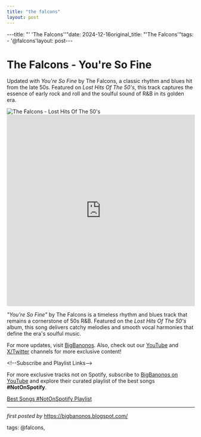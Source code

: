 ```yaml
---
title: "the falcons"
layout: post
---
```

---title: "' 'The Falcons''"date: 2024-12-16original_title: "'The Falcons'"tags:  - '@falcons'layout: post---<!-- Title of the Post --><h1 >The Falcons - You're So Fine</h1> <!-- Introductory Text --><p >Updated with *You're So Fine* by The Falcons, a classic rhythm and blues hit from the late 50s. Featured on *Lost Hits Of The 50's*, this track captures the essence of early rock and roll and the soulful sound of R&B in its golden era.</p> <!-- Featured Image --><div > <img src="https://encrypted-tbn0.gstatic.com/images?q=tbn:ANd9GcRkhzCq1UrsNzoOyetXzKdgS2GeBfgIiUbq4A&s" alt="The Falcons - Lost Hits Of The 50's" /></div> <!-- YouTube Video Embed --><div > <iframe width="100%" height="514" src="https://www.youtube.com/embed/J8HNDaPV7Cc" title="THE FALCONS - 'YOU'RE SO FINE' (1959)" frameborder="0" allow="accelerometer; autoplay; clipboard-write; encrypted-media; gyroscope; picture-in-picture; web-share" referrerpolicy="strict-origin-when-cross-origin" allowfullscreen></iframe></div> <!-- Song Information --><div > <p><em>"You're So Fine"</em> by The Falcons is a timeless rhythm and blues track that remains a cornerstone of 50s R&B. Featured on the *Lost Hits Of The 50's* album, this song delivers catchy melodies and smooth vocal harmonies that define the era's soulful music.</p></div> <!-- Footer Links --><div > <p>For more updates, visit <a href="https://bigbanonos.blogspot.com/" target="_blank">BigBanonos</a>. Also, check out our <a href="https://www.youtube.com/@BigBanonos" target="_blank">YouTube</a> and <a href="https://x.com/bigbanonos" target="_blank">X/Twitter</a> channels for more exclusive content!</p></div>\<!--Subscribe and Playlist Links--><div>    <p>For more exclusive tracks not on Spotify, subscribe to <a href="https://www.youtube.com/@BigBanonos" target="_blank">BigBanonos on YouTube</a> and explore their curated playlist of the best songs <strong>#NotOnSpotify</strong>.</p>    <p><a href="https://www.youtube.com/playlist?list=PLtuNtuTatqI0kFahUCbtbfenC_ET5O_tr" target="_blank">Best Songs #NotOnSpotify Playlist<br /></a></p></div><hr /><p><em>first posted by</em> <a href="https://bigbanonos.blogspot.com/" rel="noopener" target="_new">https://bigbanonos.blogspot.com/</a></p><p>tags: @falcons,</p>